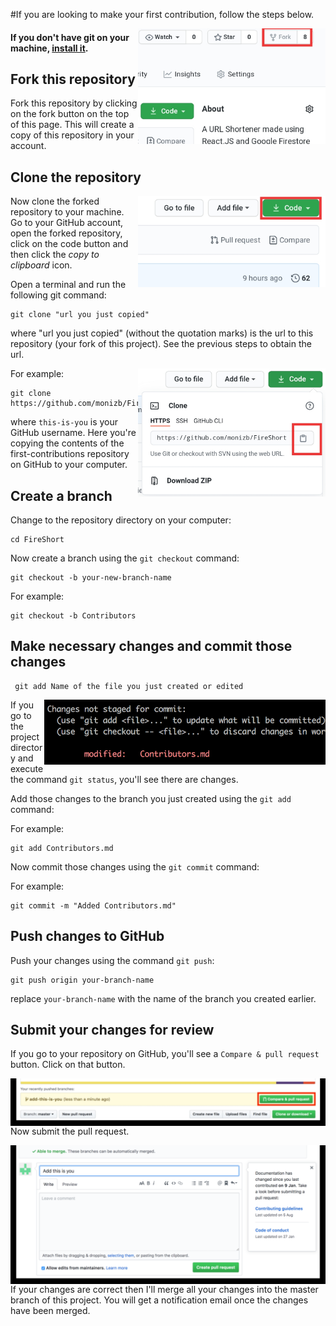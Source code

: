 #If you are looking to make your first contribution, follow the steps below.

<img align="right" width="300" src="/public/Images/fork.jpg" alt="fork this repository" />

#### If you don't have git on your machine, [install it](https://help.github.com/articles/set-up-git/).

## Fork this repository

Fork this repository by clicking on the fork button on the top of this page.
This will create a copy of this repository in your account.

## Clone the repository

<img align="right" width="300" src="public/Images/clone.jpg" alt="clone this repository" />

Now clone the forked repository to your machine. Go to your GitHub account, open
the forked repository, click on the code button and then click the _copy to
clipboard_ icon.

Open a terminal and run the following git command:

```
git clone "url you just copied"
```

where "url you just copied" (without the quotation marks) is the url to this
repository (your fork of this project). See the previous steps to obtain the
url.

<img align="right" width="300" src="public/Images/copy-to-clipboard.jpg" alt="copy URL to clipboard" />

For example:

```
git clone https://github.com/monizb/FireShort.git
```

where `this-is-you` is your GitHub username. Here you're copying the contents of
the first-contributions repository on GitHub to your computer.

## Create a branch

Change to the repository directory on your computer:

```
cd FireShort
```

Now create a branch using the `git checkout` command:

```
git checkout -b your-new-branch-name
```

For example:

```
git checkout -b Contributors
```

## Make necessary changes and commit those changes

```
 git add Name of the file you just created or edited
```

<img align="right" width="450" src="public/Images/git-status.png" alt="git status" />

If you go to the project directory and execute the command `git status`, you'll
see there are changes.

Add those changes to the branch you just created using the `git add` command:

For example:

```
git add Contributors.md
```

Now commit those changes using the `git commit` command:

For example:

```
git commit -m "Added Contributors.md"
```

## Push changes to GitHub

Push your changes using the command `git push`:

```
git push origin your-branch-name
```

replace `your-branch-name` with the name of the branch you created earlier.

## Submit your changes for review

If you go to your repository on GitHub, you'll see a `Compare & pull request`
button. Click on that button.

<img style="float: right;" src="public/Images/compare-and-pull.jpg" alt="create a pull request" />

Now submit the pull request.

<img style="float: right;" src="public/Images/submit-pull-request.png" alt="submit pull request" />

If your changes are correct then I'll merge all your changes into the master
branch of this project. You will get a notification email once the changes have
been merged.
